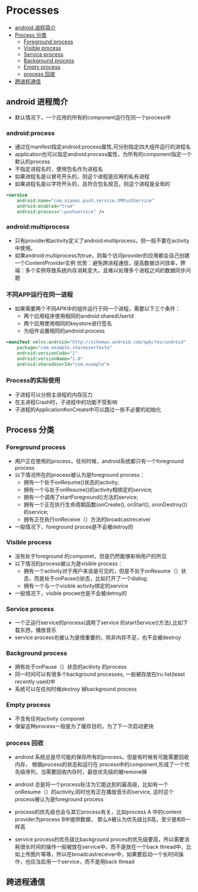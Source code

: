 # Processes

- [android 进程简介](#android-进程简介)
- [Process 分类](#process-分类)
    - [Foreground process](#foreground-process)
    - [Visible process](#visible-process)
    - [Service process](#service-process)
    - [Background process](#background-process)
    - [Empty process](#empty-process)
    - [process 回收](#process-回收)
- [跨进程通信](#跨进程通信)

## android 进程简介

- 默认情况下，一个应用的所有的component运行在同一个process中

### android:process

- 通过在manifest指定android:process属性,可分别指定四大组件运行的进程名
- application也可以指定android:process属性，为所有的component指定一个默认的process
- 不指定进程名时，使用包名作为进程名
- 如果进程名是以冒号开头的，则这个进程是应用的私有进程
- 如果进程名是以字符开头的，且符合包名规范，则这个进程是全局的

```xml
<service
    android:name="com.xiaomi.push.service.XMPushService"
    android:enabled="true"
    android:process=":pushservice" />
```

### android:multiprocess

- 只有provider和activity定义了android:multiprocess，但一般不要在activity中使用。
- 如果android:multiprocess为true，则每个访问provider的应用都会自己创建一个ContentProvider实例
 优势：避免跨进程通信，提高数据访问效率，弊端：多个实例导致系统内存消耗变大，且难以处理多个进程之间的数据同步问题

### 不同APP运行在同一进程

- 如果需要两个不同APK中的组件运行于同一个进程，需要以下三个条件：
  - 两个应用程序使用相同的android:sharedUserId
  - 两个应用使用相同的keystore进行签名
  - 为组件设置相同的android:process

```xml
<manifest xmlns:android="http://schemas.android.com/apk/res/android"
    package="com.example.shareusertesta"
    android:versionCode="1"
    android:versionName="1.0"
    android:sharedUserId="com.example">
```

### Process的实际使用

- 子进程可以分担主进程的内存压力
- 在主进程Crash时，子进程中的功能不受影响
- 子进程的Application#onCreate中可以跳过一些不必要的初始化

## Process 分类

### Foreground process

- 用户正在使用的process，任何时候，android系统都只有一个foreground process
- 以下情况所在的process被认为是foreground process：
    - 拥有一个处于onResume()状态的activity;
    - 拥有一个与处于onResume()的activity相绑定的service;
    - 拥有一个调用了startForeground()方法的service;
    - 拥有一个正在执行生命周期函数(onCreate(), onStart(), oronDestroy())的service;
    - 拥有正在执行onReceive（）方法的broadcastreceiver
- 一般情况下，foreground procee是不会被detroy的

### Visible process

- 没有处于foreground 的componet，但是仍然能够影响用户的所见
- 以下情况的process被认为是visible process：
    - 拥有一个activity对于用户来说是可见的，但是不处于onResume（）状态，而是处于onPause()状态，比如打开了一个dialog;
    - 拥有一个与一个visible activity绑定的service
- 一般情况下，visible procee也是不会被detroy的

### Service process

- 一个正运行service的process(调用了service 的startService()方法),比如下载东西，播放音乐
- service process也被认为是很重要的，除非内存不足，也不会被destroy

### Background process

- 拥有处于onPause（）状态的acitivty 的process
- 同一时间可以有很多个background processes, 一般被存放在lru list(least recently used)中
- 系统可以在任何时候destroy 掉background process

### Empty process

- 不含有任何activity componet
- 保留这种process一般是为了缓存目的，为了下一次启动更快

### process 回收

- android 系统总是尽可能的保存所有的process，但是有时候有可能需要回收内存，
 根据process的状态和运行在 process中的component,形成了一个优先级序列，当需要回收内存时，最低优先级的被remove掉

- android 总是将一个process标注为它能达到的最高级，比如有一个onResume（）的activity,同时也有正在播放音乐的service,
 这时这个process被认为是foreground process

- process的优先级也会与其它process有关，比如process A 中的content provider为process B中提供数据，
 那么A被认为优先级比B高，至少是和B一样高

- service process的优先级比background proces的优先级要高，所以需要消耗很长时间的操作一般被放在service中，而不是放在一个back thread中，比如上传图片等等，所以在broadcastreceiver中，如果要启动一个长时间操作，也应当启用一个service，而不是用back thread

## 跨进程通信